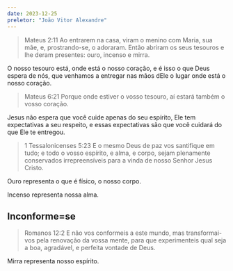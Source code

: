 ```yaml
---
date: 2023-12-25
preletor: "João Vitor Alexandre"
---
```


> Mateus 2:11 Ao entrarem na casa, viram o menino com Maria, sua mãe, e, prostrando-se, o adoraram. Então abriram os seus tesouros e lhe deram presentes: ouro, incenso e mirra.

O nosso tesouro está, onde está o nosso coração, e é isso o que Deus espera de nós, que venhamos a entregar nas mãos dEle o lugar onde está o nosso coração.

> Mateus 6:21 Porque onde estiver o vosso tesouro, aí estará também o vosso coração.

Jesus não espera que você cuide apenas do seu espírito, Ele tem expectativas a seu respeito, e essas expectativas são que você cuidará do que Ele te entregou.

> 1 Tessalonicenses 5:23 E o mesmo Deus de paz vos santifique em tudo; e todo o vosso espírito, e alma, e corpo, sejam plenamente conservados irrepreensíveis para a vinda de nosso Senhor Jesus Cristo.

Ouro representa o que é físico, o nosso corpo.

Incenso representa nossa alma.

## Inconforme=se
> Romanos 12:2 E não vos conformeis a este mundo, mas transformai-vos pela renovação da vossa mente, para que experimenteis qual seja a boa, agradável, e perfeita vontade de Deus.

Mirra representa nosso espírito.
